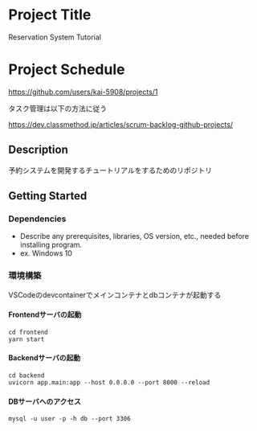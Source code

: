 # Project Title

Reservation System Tutorial

# Project Schedule

https://github.com/users/kai-5908/projects/1

タスク管理は以下の方法に従う

https://dev.classmethod.jp/articles/scrum-backlog-github-projects/

## Description

予約システムを開発するチュートリアルをするためのリポジトリ

## Getting Started

### Dependencies

* Describe any prerequisites, libraries, OS version, etc., needed before installing program.
* ex. Windows 10

### 環境構築

VSCodeのdevcontainerでメインコンテナとdbコンテナが起動する

#### Frontendサーバの起動

```
cd frontend
yarn start
```

#### Backendサーバの起動

```
cd backend
uvicorn app.main:app --host 0.0.0.0 --port 8000 --reload
```

#### DBサーバへのアクセス

```
mysql -u user -p -h db --port 3306
```
